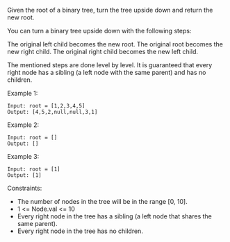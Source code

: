 Given the root of a binary tree, turn the tree upside down and return the new root.

You can turn a binary tree upside down with the following steps:

The original left child becomes the new root.
The original root becomes the new right child.
The original right child becomes the new left child.

The mentioned steps are done level by level. It is guaranteed that every right node has a sibling (a left node with the same parent) and has no children.

 

Example 1:
```
Input: root = [1,2,3,4,5]
Output: [4,5,2,null,null,3,1]
```

Example 2:
```
Input: root = []
Output: []
```

Example 3:
```
Input: root = [1]
Output: [1]
```

Constraints:

- The number of nodes in the tree will be in the range [0, 10].
- 1 <= Node.val <= 10
- Every right node in the tree has a sibling (a left node that shares the same parent).
- Every right node in the tree has no children.